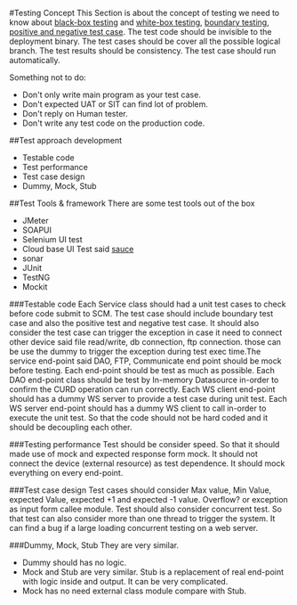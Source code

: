 #Testing Concept
This Section is about the concept of testing
we need to know about [black-box testing](https://en.wikipedia.org/wiki/Black-box_testing) and [white-box testing](https://en.wikipedia.org/wiki/White-box_testing), [boundary testing](https://en.wikipedia.org/wiki/Boundary_testing), [positive and negative test case](http://www.nishantverma.com/2010/03/test-case-paths-happy-sad-bad.html).
The test code should be invisible to the deployment binary. The test cases should be cover all the possible logical branch. The test results should be consistency. The test case should run automatically.

Something not to do:
- Don't only write main program as your test case.
- Don't expected UAT or SIT can find lot of problem.
- Don't reply on Human tester. 
- Don't write any test code on the production code.

##Test approach development
- Testable code 
- Test performance
- Test case design
- Dummy, Mock, Stub

##Test Tools & framework
There are some test tools out of the box
- JMeter
- SOAPUI
- Selenium UI test
- Cloud base UI Test said [sauce](https://saucelabs.com/selenium/)
- sonar
- JUnit
- TestNG
- Mockit



###Testable code
Each Service class should had a unit test cases to check before code submit to SCM. The test case should include boundary test case and also the positive test and negative test case. It should also consider the test case can trigger the exception in case it need to connect other device said file read/write, db connection, ftp connection. those can be use the dummy to trigger the exception during test exec time.The service end-point said DAO, FTP, Communicate end point should be mock before testing.
Each end-point should be test as much as possible.
Each DAO end-point class should be test by In-memory Datasource in-order to confirm the CURD operation can run correctly.
Each WS client end-point should has a dummy WS server to provide a test case during unit test.
Each WS server end-point should has a dummy WS client to call in-order to execute the unit test.
So that the code should not be hard coded and it should be decoupling each other. 

###Testing performance
Test should be consider speed. So that it should made use of mock and expected response form mock. It should not connect the device (external resource) as test dependence. It should mock everything on every end-point.

###Test case design
 Test cases should consider Max value, Min Value, expected Value, expected +1 and expected -1 value. Overflow? or exception as input form callee module.
Test should also consider concurrent test. So that test can also consider more than one thread to trigger the system. It can find a bug if a large loading concurrent testing on a web server.

###Dummy, Mock, Stub
They are very similar. 
- Dummy should has no logic.
- Mock and Stub are very similar. Stub is a replacement of real end-point with logic inside and output. It can be very complicated. 
- Mock has no need external class module compare with Stub.

